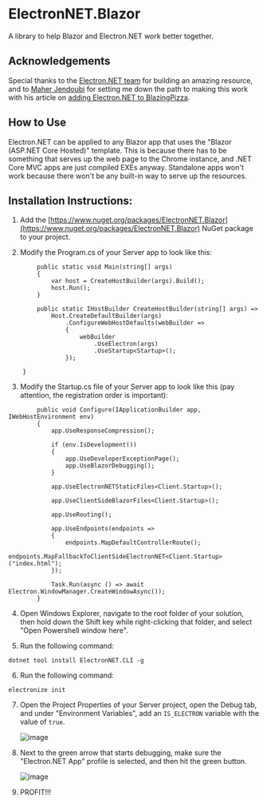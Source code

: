 # ElectronNET.Blazor
A library to help Blazor and Electron.NET work better together.

## Acknowledgements
Special thanks to the [Electron.NET team](https://github.com/ElectronNET/Electron.NET) for building an amazing resource, and to [Maher Jendoubi](https://maherjendoubi.io) for setting me down the path to making this work with his article on [adding Electron.NET to BlazingPizza](https://maherjendoubi.io/blazor-electron/).

## How to Use
Electron.NET can be applied to any Blazor app that uses the "Blazor (ASP.NET Core Hosted)" template. This is because there has to be something that serves up the web page to the Chrome instance, and .NET Core MVC apps are just compiled EXEs anyway. Standalone apps won't work because there won't be any built-in way to serve up the resources. 

## Installation Instructions:

1) Add the [https://www.nuget.org/packages/ElectronNET.Blazor](https://www.nuget.org/packages/ElectronNET.Blazor) NuGet package to your project.

2) Modify the Program.cs of your Server app to look like this:
```
        public static void Main(string[] args)
        {
            var host = CreateHostBuilder(args).Build();
            host.Run();
        }

        public static IHostBuilder CreateHostBuilder(string[] args) =>
            Host.CreateDefaultBuilder(args)
                .ConfigureWebHostDefaults(webBuilder =>
                {
                    webBuilder
                        .UseElectron(args)
                        .UseStartup<Startup>();
                });

    }
```
3) Modify the Startup.cs file of your Server app to look like this (pay attention, the registration order is important):
```
        public void Configure(IApplicationBuilder app, IWebHostEnvironment env)
        {
            app.UseResponseCompression();

            if (env.IsDevelopment())
            {
                app.UseDeveloperExceptionPage();
                app.UseBlazorDebugging();
            }

            app.UseElectronNETStaticFiles<Client.Startup>();

            app.UseClientSideBlazorFiles<Client.Startup>();

            app.UseRouting();

            app.UseEndpoints(endpoints =>
            {
                endpoints.MapDefaultControllerRoute();
                endpoints.MapFallbackToClientSideElectronNET<Client.Startup>("index.html");
            });

            Task.Run(async () => await Electron.WindowManager.CreateWindowAsync());
        }
```

4) Open Windows Explorer, navigate to the root folder of your solution, then hold down the Shift key
   while right-clicking that folder, and select "Open Powershell window here".

5) Run the following command:
```
dotnet tool install ElectronNET.CLI -g
```

6) Run the following command:
```
electronize init
```

7) Open the Project Properties of your Server project, open the Debug tab, and under "Environment Variables",
   add an `IS_ELECTRON` variable with the value of `true`.
   
   ![image](https://user-images.githubusercontent.com/1657085/60770021-894b3980-a0a4-11e9-9812-2d76d2f555c8.png)

8) Next to the green arrow that starts debugging, make sure the "Electron.NET App" profile is selected, and 
   then hit the green button.
   
   ![image](https://user-images.githubusercontent.com/1657085/60770039-b992d800-a0a4-11e9-9cbd-3cf6a011f21b.png)

9) PROFIT!!!
